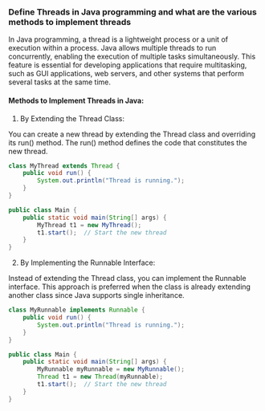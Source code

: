 

### Define Threads in Java programming and what are the various methods to implement threads

In Java programming, a thread is a lightweight process or a unit of execution within a process. Java allows multiple threads to run concurrently, enabling the execution of multiple tasks simultaneously. This feature is essential for developing applications that require multitasking, such as GUI applications, web servers, and other systems that perform several tasks at the same time.

#### Methods to Implement Threads in Java:

1. By Extending the Thread Class:

You can create a new thread by extending the Thread class and overriding its run() method. The run() method defines the code that constitutes the new thread.

```java
class MyThread extends Thread {
    public void run() {
        System.out.println("Thread is running.");
    }
}

public class Main {
    public static void main(String[] args) {
        MyThread t1 = new MyThread();
        t1.start();  // Start the new thread
    }
}
```

2. By Implementing the Runnable Interface:

Instead of extending the Thread class, you can implement the Runnable interface. This approach is preferred when the class is already extending another class since Java supports single inheritance.

```java
class MyRunnable implements Runnable {
    public void run() {
        System.out.println("Thread is running.");
    }
}

public class Main {
    public static void main(String[] args) {
        MyRunnable myRunnable = new MyRunnable();
        Thread t1 = new Thread(myRunnable);
        t1.start();  // Start the new thread
    }
}
```